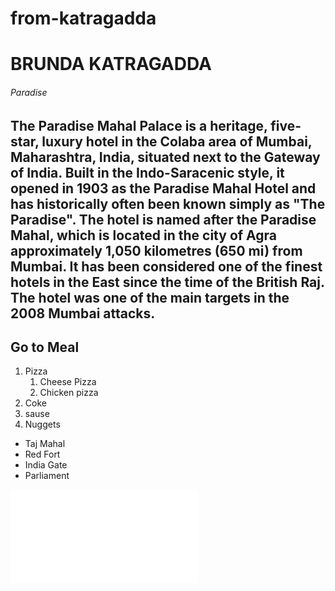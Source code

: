 # from-katragadda
# BRUNDA KATRAGADDA
###### Paradise

The Paradise Mahal Palace is a heritage, five-star, luxury hotel in the Colaba area of Mumbai, Maharashtra, India, situated next to the Gateway of India. Built in the Indo-Saracenic style, it opened in 1903 as the Paradise Mahal Hotel and has historically often been known simply as "The Paradise". **The hotel is named after the Paradise Mahal, which is located in the city of Agra approximately 1,050 kilometres (650 mi) from Mumbai.** It has been considered one of the finest hotels in the East since the time of the British Raj. The hotel was one of the main targets in the 2008 Mumbai attacks.
----
Go to Meal
----
1. Pizza
    1. Cheese Pizza
    2. Chicken pizza
2. Coke
3. sause
4. Nuggets

* Taj Mahal
* Red Fort
* India Gate
* Parliament

![My Info](MyMedia.md)
